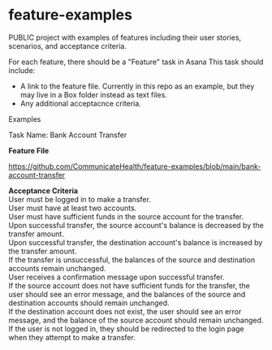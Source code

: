 # feature-examples
PUBLIC project with examples of features including their user stories, scenarios, and acceptance criteria.

For each feature, there should be a "Feature" task in Asana
This task should include:
* A link to the feature file. Currently in this repo as an example, but they may live in a Box folder instead as text files.
* Any additional acceptacnce criteria.


Examples

Task Name: Bank Account Transfer

**Feature File**

https://github.com/CommunicateHealth/feature-examples/blob/main/bank-account-transfer

**Acceptance Criteria**  
User must be logged in to make a transfer.  
User must have at least two accounts.  
User must have sufficient funds in the source account for the transfer.  
Upon successful transfer, the source account's balance is decreased by the transfer amount.  
Upon successful transfer, the destination account's balance is increased by the transfer amount.  
If the transfer is unsuccessful, the balances of the source and destination accounts remain unchanged.  
User receives a confirmation message upon successful transfer.  
If the source account does not have sufficient funds for the transfer, the user should see an error message, and the balances of the source and destination accounts should remain unchanged.  
If the destination account does not exist, the user should see an error message, and the balance of the source account should remain unchanged.  
If the user is not logged in, they should be redirected to the login page when they attempt to make a transfer.  
